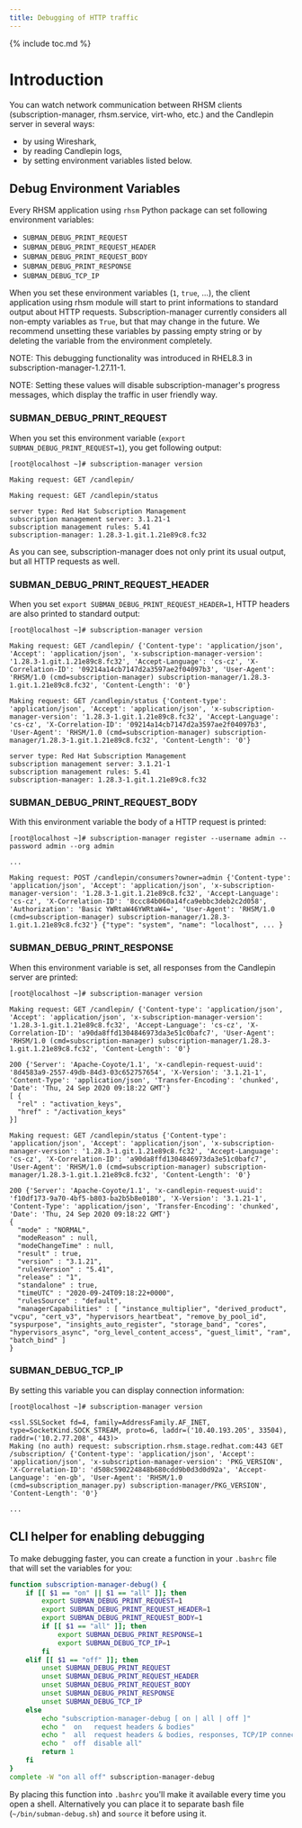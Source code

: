 ```yaml
---
title: Debugging of HTTP traffic
---
```

{% include toc.md %}


Introduction
============

You can watch network communication between RHSM clients (subscription-manager, rhsm.service, virt-who, etc.) and the Candlepin server in several ways:

* by using Wireshark,
* by reading Candlepin logs,
* by setting environment variables listed below.

Debug Environment Variables
---------------------------

Every RHSM application using `rhsm` Python package can set following environment variables:

* `SUBMAN_DEBUG_PRINT_REQUEST`
* `SUBMAN_DEBUG_PRINT_REQUEST_HEADER`
* `SUBMAN_DEBUG_PRINT_REQUEST_BODY`
* `SUBMAN_DEBUG_PRINT_RESPONSE`
* `SUBMAN_DEBUG_TCP_IP`

When you set these environment variables (`1`, `true`, ...), the client application using rhsm module will start to print informations to standard output about HTTP requests. Subscription-manager currently considers all non-empty variables as `True`, but that may change in the future. We recommend unsetting these variables by passing empty string or by deleting the variable from the environment completely.

NOTE: This debugging functionality was introduced in RHEL8.3 in subscription-manager-1.27.11-1.

NOTE: Setting these values will disable subscription-manager's progress messages, which display the traffic in user friendly way.

### SUBMAN_DEBUG_PRINT_REQUEST

When you set this environment variable (`export SUBMAN_DEBUG_PRINT_REQUEST=1`), you get following output:

```
[root@localhost ~]# subscription-manager version

Making request: GET /candlepin/

Making request: GET /candlepin/status

server type: Red Hat Subscription Management
subscription management server: 3.1.21-1
subscription management rules: 5.41
subscription-manager: 1.28.3-1.git.1.21e89c8.fc32
```

As you can see, subscription-manager does not only print its usual output, but all HTTP requests as well.

### SUBMAN_DEBUG_PRINT_REQUEST_HEADER

When you set `export SUBMAN_DEBUG_PRINT_REQUEST_HEADER=1`, HTTP headers are also printed to standard output:

```
[root@localhost ~]# subscription-manager version

Making request: GET /candlepin/ {'Content-type': 'application/json', 'Accept': 'application/json', 'x-subscription-manager-version': '1.28.3-1.git.1.21e89c8.fc32', 'Accept-Language': 'cs-cz', 'X-Correlation-ID': '09214a14cb7147d2a3597ae2f04097b3', 'User-Agent': 'RHSM/1.0 (cmd=subscription-manager) subscription-manager/1.28.3-1.git.1.21e89c8.fc32', 'Content-Length': '0'}

Making request: GET /candlepin/status {'Content-type': 'application/json', 'Accept': 'application/json', 'x-subscription-manager-version': '1.28.3-1.git.1.21e89c8.fc32', 'Accept-Language': 'cs-cz', 'X-Correlation-ID': '09214a14cb7147d2a3597ae2f04097b3', 'User-Agent': 'RHSM/1.0 (cmd=subscription-manager) subscription-manager/1.28.3-1.git.1.21e89c8.fc32', 'Content-Length': '0'}

server type: Red Hat Subscription Management
subscription management server: 3.1.21-1
subscription management rules: 5.41
subscription-manager: 1.28.3-1.git.1.21e89c8.fc32
```

### SUBMAN_DEBUG_PRINT_REQUEST_BODY

With this environment variable the body of a HTTP request is printed:

```
[root@localhost ~]# subscription-manager register --username admin --password admin --org admin

...

Making request: POST /candlepin/consumers?owner=admin {'Content-type': 'application/json', 'Accept': 'application/json', 'x-subscription-manager-version': '1.28.3-1.git.1.21e89c8.fc32', 'Accept-Language': 'cs-cz', 'X-Correlation-ID': '8ccc84b060a14fca9ebbc3deb2c2d058', 'Authorization': 'Basic YWRtaW46YWRtaW4=', 'User-Agent': 'RHSM/1.0 (cmd=subscription-manager) subscription-manager/1.28.3-1.git.1.21e89c8.fc32'} {"type": "system", "name": "localhost", ... }
```

### SUBMAN_DEBUG_PRINT_RESPONSE

When this environment variable is set, all responses from the Candlepin server are printed:

```
[root@localhost ~]# subscription-manager version

Making request: GET /candlepin/ {'Content-type': 'application/json', 'Accept': 'application/json', 'x-subscription-manager-version': '1.28.3-1.git.1.21e89c8.fc32', 'Accept-Language': 'cs-cz', 'X-Correlation-ID': 'a90da8ffd1304846973da3e51c0bafc7', 'User-Agent': 'RHSM/1.0 (cmd=subscription-manager) subscription-manager/1.28.3-1.git.1.21e89c8.fc32', 'Content-Length': '0'}

200 {'Server': 'Apache-Coyote/1.1', 'x-candlepin-request-uuid': '8d4583a9-2557-49db-84d3-03c652757654', 'X-Version': '3.1.21-1', 'Content-Type': 'application/json', 'Transfer-Encoding': 'chunked', 'Date': 'Thu, 24 Sep 2020 09:18:22 GMT'}
[ {
  "rel" : "activation_keys",
  "href" : "/activation_keys"
}]

Making request: GET /candlepin/status {'Content-type': 'application/json', 'Accept': 'application/json', 'x-subscription-manager-version': '1.28.3-1.git.1.21e89c8.fc32', 'Accept-Language': 'cs-cz', 'X-Correlation-ID': 'a90da8ffd1304846973da3e51c0bafc7', 'User-Agent': 'RHSM/1.0 (cmd=subscription-manager) subscription-manager/1.28.3-1.git.1.21e89c8.fc32', 'Content-Length': '0'}

200 {'Server': 'Apache-Coyote/1.1', 'x-candlepin-request-uuid': 'f10df173-9a70-4bf5-b803-ba2b5b8e0180', 'X-Version': '3.1.21-1', 'Content-Type': 'application/json', 'Transfer-Encoding': 'chunked', 'Date': 'Thu, 24 Sep 2020 09:18:22 GMT'}
{
  "mode" : "NORMAL",
  "modeReason" : null,
  "modeChangeTime" : null,
  "result" : true,
  "version" : "3.1.21",
  "rulesVersion" : "5.41",
  "release" : "1",
  "standalone" : true,
  "timeUTC" : "2020-09-24T09:18:22+0000",
  "rulesSource" : "default",
  "managerCapabilities" : [ "instance_multiplier", "derived_product", "vcpu", "cert_v3", "hypervisors_heartbeat", "remove_by_pool_id", "syspurpose", "insights_auto_register", "storage_band", "cores", "hypervisors_async", "org_level_content_access", "guest_limit", "ram", "batch_bind" ]
}
```

### SUBMAN_DEBUG_TCP_IP

By setting this variable you can display connection information:

```
[root@localhost ~]# subscription-manager version

<ssl.SSLSocket fd=4, family=AddressFamily.AF_INET, type=SocketKind.SOCK_STREAM, proto=6, laddr=('10.40.193.205', 33504), raddr=('10.2.77.208', 443)>
Making (no auth) request: subscription.rhsm.stage.redhat.com:443 GET /subscription/ {'Content-type': 'application/json', 'Accept': 'application/json', 'x-subscription-manager-version': 'PKG_VERSION', 'X-Correlation-ID': 'd508c590224848b680cdd9b0d3d0d92a', 'Accept-Language': 'en-gb', 'User-Agent': 'RHSM/1.0 (cmd=subscription_manager.py) subscription-manager/PKG_VERSION', 'Content-Length': '0'}

...
```

CLI helper for enabling debugging
---------------------------------

To make debugging faster, you can create a function in your `.bashrc` file that will set the variables for you:

```bash
function subscription-manager-debug() {
    if [[ $1 == "on" || $1 == "all" ]]; then
        export SUBMAN_DEBUG_PRINT_REQUEST=1
        export SUBMAN_DEBUG_PRINT_REQUEST_HEADER=1
        export SUBMAN_DEBUG_PRINT_REQUEST_BODY=1
        if [[ $1 == "all" ]]; then
            export SUBMAN_DEBUG_PRINT_RESPONSE=1
            export SUBMAN_DEBUG_TCP_IP=1
        fi
    elif [[ $1 == "off" ]]; then
        unset SUBMAN_DEBUG_PRINT_REQUEST
        unset SUBMAN_DEBUG_PRINT_REQUEST_HEADER
        unset SUBMAN_DEBUG_PRINT_REQUEST_BODY
        unset SUBMAN_DEBUG_PRINT_RESPONSE
        unset SUBMAN_DEBUG_TCP_IP
    else
        echo "subscription-manager-debug [ on | all | off ]"
        echo "  on   request headers & bodies"
        echo "  all  request headers & bodies, responses, TCP/IP connection"
        echo "  off  disable all"
        return 1
    fi
}
complete -W "on all off" subscription-manager-debug
```

By placing this function into `.bashrc` you'll make it available every time you open a shell. Alternatively you can place it to separate bash file (`~/bin/subman-debug.sh`) and `source` it before using it.
